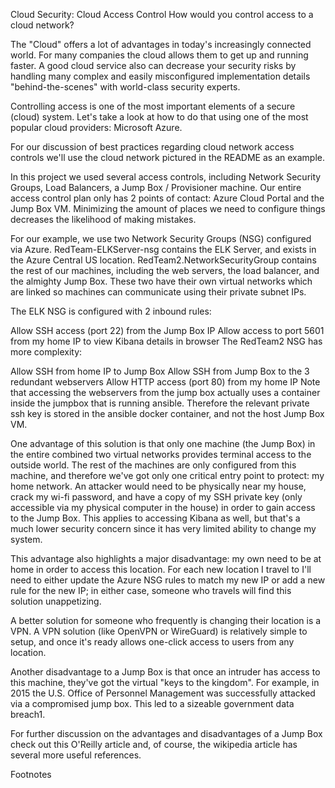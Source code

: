 Cloud Security: Cloud Access Control
How would you control access to a cloud network?

The "Cloud" offers a lot of advantages in today's increasingly connected world. For many companies the cloud allows them to get up and running faster. A good cloud service also can decrease your security risks by handling many complex and easily misconfigured implementation details "behind-the-scenes" with world-class security experts.

Controlling access is one of the most important elements of a secure (cloud) system. Let's take a look at how to do that using one of the most popular cloud providers: Microsoft Azure.

For our discussion of best practices regarding cloud network access controls we'll use the cloud network pictured in the README as an example.

In this project we used several access controls, including Network Security Groups, Load Balancers, a Jump Box / Provisioner machine. Our entire access control plan only has 2 points of contact: Azure Cloud Portal and the Jump Box VM. Minimizing the amount of places we need to configure things decreases the likelihood of making mistakes.

For our example, we use two Network Security Groups (NSG) configured via Azure. RedTeam-ELKServer-nsg contains the ELK Server, and exists in the Azure Central US location. RedTeam2.NetworkSecurityGroup contains the rest of our machines, including the web servers, the load balancer, and the almighty Jump Box. These two have their own virtual networks which are linked so machines can communicate using their private subnet IPs.

The ELK NSG is configured with 2 inbound rules:

Allow SSH access (port 22) from the Jump Box IP
Allow access to port 5601 from my home IP to view Kibana details in browser
The RedTeam2 NSG has more complexity:

Allow SSH from home IP to Jump Box
Allow SSH from Jump Box to the 3 redundant webservers
Allow HTTP access (port 80) from my home IP
Note that accessing the webservers from the jump box actually uses a container inside the jumpbox that is running ansible. Therefore the relevant private ssh key is stored in the ansible docker container, and not the host Jump Box VM.

One advantage of this solution is that only one machine (the Jump Box) in the entire combined two virtual networks provides terminal access to the outside world. The rest of the machines are only configured from this machine, and therefore we've got only one critical entry point to protect: my home network. An attacker would need to be physically near my house, crack my wi-fi password, and have a copy of my SSH private key (only accessible via my physical computer in the house) in order to gain access to the Jump Box. This applies to accessing Kibana as well, but that's a much lower security concern since it has very limited ability to change my system.

This advantage also highlights a major disadvantage: my own need to be at home in order to access this location. For each new location I travel to I'll need to either update the Azure NSG rules to match my new IP or add a new rule for the new IP; in either case, someone who travels will find this solution unappetizing.

A better solution for someone who frequently is changing their location is a VPN. A VPN solution (like OpenVPN or WireGuard) is relatively simple to setup, and once it's ready allows one-click access to users from any location.

Another disadvantage to a Jump Box is that once an intruder has access to this machine, they've got the virtual "keys to the kingdom". For example, in 2015 the U.S. Office of Personnel Management was successfully attacked via a compromised jump box. This led to a sizeable government data breach1.

For further discussion on the advantages and disadvantages of a Jump Box check out this O'Reilly article and, of course, the wikipedia article has several more useful references.

Footnotes
